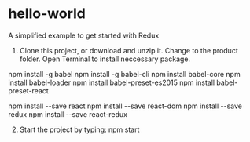 # hello-world

A simplified example to get started with Redux
1. Clone this project, or download and unzip it. Change to the product folder. 
Open Terminal to install neccessary package.

  npm install -g babel
	npm install -g babel-cli
	npm install babel-core
	npm install babel-loader
	npm install babel-preset-es2015
	npm install babel-preset-react

  npm install --save react
	npm install --save react-dom
	npm install --save redux
	npm install --save react-redux

2. Start the project by typing: npm start


